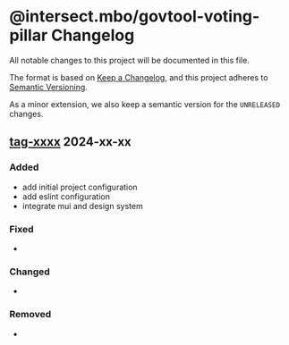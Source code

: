 # @intersect.mbo/govtool-voting-pillar Changelog

All notable changes to this project will be documented in this file.

The format is based on [Keep a Changelog](https://keepachangelog.com/en/1.0.0/),
and this project adheres to [Semantic Versioning](https://semver.org/spec/v2.0.0.html).

As a minor extension, we also keep a semantic version for the `UNRELEASED`
changes.

## [tag-xxxx](https://github.com/IntersectMBO/govtool-voting-pillar/releases/tag/xxxx) 2024-xx-xx

### Added

- add initial project configuration
- add eslint configuration
- integrate mui and design system

### Fixed

-

### Changed

-

### Removed

-
